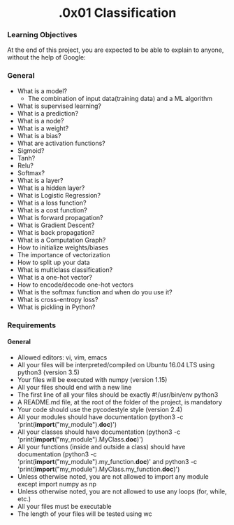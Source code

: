<h1 align="center">.0x01 Classification</h1>

### Learning Objectives

At the end of this project, you are expected to be able to explain to anyone, without the help of Google:

### General

- What is a model?
  - The combination of input data(training data) and a ML algorithm
- What is supervised learning?
- What is a prediction?
- What is a node?
- What is a weight?
- What is a bias?
- What are activation functions?
- Sigmoid?
- Tanh?
- Relu?
- Softmax?
- What is a layer?
- What is a hidden layer?
- What is Logistic Regression?
- What is a loss function?
- What is a cost function?
- What is forward propagation?
- What is Gradient Descent?
- What is back propagation?
- What is a Computation Graph?
- How to initialize weights/biases
- The importance of vectorization
- How to split up your data
- What is multiclass classification?
- What is a one-hot vector?
- How to encode/decode one-hot vectors
- What is the softmax function and when do you use it?
- What is cross-entropy loss?
- What is pickling in Python?

### Requirements

#### General

- Allowed editors: vi, vim, emacs
- All your files will be interpreted/compiled on Ubuntu 16.04 LTS using python3 (version 3.5)
- Your files will be executed with numpy (version 1.15)
- All your files should end with a new line
- The first line of all your files should be exactly #!/usr/bin/env python3
- A README.md file, at the root of the folder of the project, is mandatory
- Your code should use the pycodestyle style (version 2.4)
- All your modules should have documentation (python3 -c 'print(**import**("my_module").**doc**)')
- All your classes should have documentation (python3 -c 'print(**import**("my_module").MyClass.**doc**)')
- All your functions (inside and outside a class) should have documentation (python3 -c 'print(**import**("my_module").my_function.**doc**)' and python3 -c 'print(**import**("my_module").MyClass.my_function.**doc**)')
- Unless otherwise noted, you are not allowed to import any module except import numpy as np
- Unless otherwise noted, you are not allowed to use any loops (for, while, etc.)
- All your files must be executable
- The length of your files will be tested using wc
